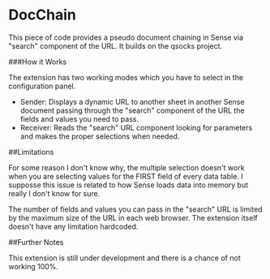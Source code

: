 # DocChain

This piece of code provides a pseudo document chaining in Sense via "search" component of the URL.
It builds on the qsocks project.

###How it Works

The extension has two working modes which you have to select in the configuration panel.

- Sender: Displays a dynamic URL to another sheet in another Sense document passing through the "search" component of the URL the fields and values you need to pass.
- Receiver: Reads the "search" URL component looking for parameters and makes the proper selections when needed.


##Limitations

For some reason I don't know why, the multiple selection doesn't work when you are selecting values for the FIRST field of every data table.
I supposse this issue is related to how Sense loads data into memory but really I don't know for sure.

The number of fields and values you can pass in the "search" URL is limited by the maximum size of the URL in each web browser. The extension itself doesn't have any limitation hardcoded.


##Further Notes

This extension is still under development and there is a chance of not working 100%.
